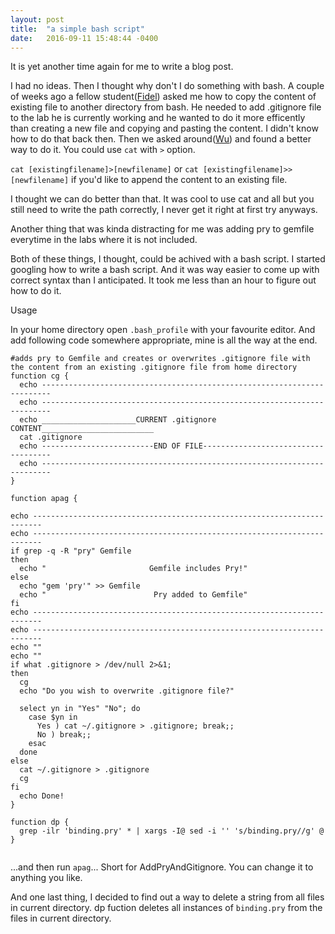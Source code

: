 ```yaml
---
layout: post
title:  "a simple bash script"
date:   2016-09-11 15:48:44 -0400
---
```




It is yet another time again for me to write a blog post.

I had no ideas. 
Then I thought why don't I do something with bash. A couple of weeks ago a fellow student([Fidel](https://unorientedobject.wordpress.com/)) asked me how to copy the content of existing file to another directory from bash. He needed to add .gitignore file to the lab he is currently working and he wanted to do it more efficently than creating a new file and copying and pasting the content. I didn't know how to do that back then. Then we asked around([Wu](https://irevived1.github.io/)) and found a better way to do it. You could use ```cat``` with ```>``` option. 

``` cat [existingfilename]>[newfilename] ``` or ```cat [existingfilename]>>[newfilename]```  if you'd like to append the content to an existing file. 


I thought we can do better than that. It was cool to use cat and all but you still need to write the path correctly, I never get it right at first try anyways.

Another thing that was kinda distracting for me was adding pry to gemfile everytime in the labs where it is not included.

Both of these things, I thought, could be achived with a bash script. I started googling how to write a bash script. And it was way easier to come up with correct syntax than I anticipated. It took me less than an hour to figure out how to do it. 


Usage

In your home directory open ```.bash_profile``` with your favourite editor. And add following code somewhere appropriate, mine is all the way at the end.



```
#adds pry to Gemfile and creates or overwrites .gitignore file with the content from an existing .gitignore file from home directory
function cg {
  echo ------------------------------------------------------------------------
  echo ------------------------------------------------------------------------
  echo _____________________CURRENT .gitignore CONTENT_________________________
  cat .gitignore
  echo -------------------------END OF FILE------------------------------------
  echo ------------------------------------------------------------------------
}

function apag {

echo ------------------------------------------------------------------------
echo ------------------------------------------------------------------------
if grep -q -R "pry" Gemfile
then
  echo "                       Gemfile includes Pry!"
else
  echo "gem 'pry'" >> Gemfile
  echo "                        Pry added to Gemfile"
fi
echo ------------------------------------------------------------------------
echo ------------------------------------------------------------------------
echo ""
echo ""
if what .gitignore > /dev/null 2>&1;
then
  cg
  echo "Do you wish to overwrite .gitignore file?"

  select yn in "Yes" "No"; do
    case $yn in
      Yes ) cat ~/.gitignore > .gitignore; break;;
      No ) break;;
    esac
  done
else
  cat ~/.gitignore > .gitignore
  cg
fi
  echo Done!
}

function dp {
  grep -ilr 'binding.pry' * | xargs -I@ sed -i '' 's/binding.pry//g' @
}


```

...and then run ```apag```...
Short for AddPryAndGitignore. You can change it to anything you like. 

And one last thing, I decided to find out a way to delete a string from all files in current directory. dp fuction deletes all instances of ```binding.pry``` from the files in current directory.


